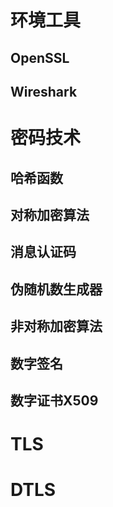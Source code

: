 # 环境工具

## OpenSSL

## Wireshark

# 密码技术

## 哈希函数

## 对称加密算法

## 消息认证码

## 伪随机数生成器

## 非对称加密算法

## 数字签名

## 数字证书X509

# TLS

# DTLS

